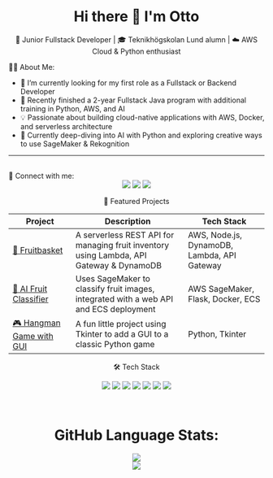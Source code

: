 <h1 align="center">Hi there 👋 I'm Otto</h1>

<p align="center">
  🚀 Junior Fullstack Developer | 🎓 Teknikhögskolan Lund alumn | ☁️ AWS Cloud & Python enthusiast
</p>

👨‍💻 About Me:

- 🔭 I’m currently looking for my first role as a Fullstack or Backend Developer  
- 🌱 Recently finished a 2-year Fullstack Java program with additional training in Python, AWS, and AI
- 💡 Passionate about building cloud-native applications with AWS, Docker, and serverless architecture
- 🎯 Currently deep-diving into AI with Python and exploring creative ways to use SageMaker & Rekognition

---
<br>
🔗 Connect with me:

<div align="center">
<a href="mailto:otto.arvidsson94@gmail.com"><img src="https://img.shields.io/badge/Gmail-D14836?style=for-the-badge&logo=gmail&logoColor=white"/></a>
<a href="https://www.linkedin.com/in/otto-arvidsson-1b87b2160/"/><img src="https://img.shields.io/badge/LinkedIn-0077B5?style=for-the-badge&logo=linkedin&logoColor=white"/></a>
<a href="https://fb.com/otto.arvidsson"><img src="https://img.shields.io/badge/Facebook-1877F2?style=for-the-badge&logo=facebook&logoColor=white"/></a>

💼 Featured Projects

| Project | Description | Tech Stack |
|--------|-------------|------------|
| [🍊 Fruitbasket](https://github.com/Ottowski/fruitbasket) | A serverless REST API for managing fruit inventory using Lambda, API Gateway & DynamoDB | AWS, Node.js, DynamoDB, Lambda, API Gateway |
| [🧠 AI Fruit Classifier](https://github.com/Ottowski/fruitbasket2) | Uses SageMaker to classify fruit images, integrated with a web API and ECS deployment | AWS SageMaker, Flask, Docker, ECS |
| [🎮 Hangman Game with GUI](https://github.com/Ottowski/hangman-gui) | A fun little project using Tkinter to add a GUI to a classic Python game | Python, Tkinter |

🛠️ Tech Stack

<p align="center">
  <img src="https://img.shields.io/badge/Java-ED8B00?style=for-the-badge&logo=openjdk&logoColor=white"/>
  <img src="https://img.shields.io/badge/Python-3776AB?style=for-the-badge&logo=python&logoColor=white"/>
  <img src="https://img.shields.io/badge/AWS-232F3E?style=for-the-badge&logo=amazon-aws&logoColor=white"/>
  <img src="https://img.shields.io/badge/Docker-2496ED?style=for-the-badge&logo=docker&logoColor=white"/>
  <img src="https://img.shields.io/badge/JavaScript-F7DF1E?style=for-the-badge&logo=javascript&logoColor=black"/>
  <img src="https://img.shields.io/badge/Node.js-339933?style=for-the-badge&logo=nodedotjs&logoColor=white"/>
  <img src="https://img.shields.io/badge/React-61DAFB?style=for-the-badge&logo=react&logoColor=black"/>
</p>
 
</div>
<br/>
 
<div align="center">

<h1 align="center"> GitHub Language Stats: </h1>

<p align="center">
  <img src="https://github-readme-stats.vercel.app/api/top-langs/?username=Ottowski&theme=dark&hide_border=true&include_all_commits=true&count_private=true&layout=compact" />
  <br>
  <img src="https://github-readme-stats.vercel.app/api?username=Ottowski&theme=dark&hide_border=false&include_all_commits=true&count_private=true" />
</p>
